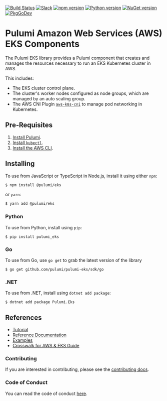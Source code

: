[![Build Status](https://github.com/pulumi/pulumi-eks/actions/workflows/master.yml/badge.svg)](https://github.com/pulumi/pulumi-eks/actions/workflows/master.yml)
[![Slack](http://www.pulumi.com/images/docs/badges/slack.svg)](https://slack.pulumi.com)
[![npm version](https://badge.fury.io/js/@pulumi%2Feks.svg)](https://badge.fury.io/js/@pulumi%2Feks)
[![Python version](https://badge.fury.io/py/pulumi-eks.svg)](https://pypi.org/project/pulumi-eks)
[![NuGet version](https://badge.fury.io/nu/pulumi.eks.svg)](https://badge.fury.io/nu/pulumi.eks)
[![PkgGoDev](https://pkg.go.dev/badge/github.com/pulumi/pulumi-eks/sdk/go/eks)](https://pkg.go.dev/github.com/pulumi/pulumi-eks/sdk/go/eks)

# Pulumi Amazon Web Services (AWS) EKS Components

The Pulumi EKS library provides a Pulumi component that creates and manages the resources necessary to run an EKS Kubernetes cluster in AWS.

This includes:
- The EKS cluster control plane.
- The cluster's worker nodes configured as node groups, which are managed by an auto scaling group.
- The AWS CNI Plugin [`aws-k8s-cni`](https://github.com/aws/amazon-vpc-cni-k8s/) to manage pod networking in Kubernetes.

## Pre-Requisites

1. [Install Pulumi](https://www.pulumi.com/docs/reference/install).
1. [Install `kubectl`](https://kubernetes.io/docs/tasks/tools/install-kubectl/#install-kubectl).
1. [Install the AWS CLI](https://docs.aws.amazon.com/cli/latest/userguide/getting-started-install.html).

## Installing

To use from JavaScript or TypeScript in Node.js, install it using either `npm`:

```bash
$ npm install @pulumi/eks
```

 or `yarn`:

```bash
$ yarn add @pulumi/eks
```

### Python

To use from Python, install using `pip`:

    $ pip install pulumi_eks

### Go

To use from Go, use `go get` to grab the latest version of the library

    $ go get github.com/pulumi/pulumi-eks/sdk/go

### .NET

To use from .NET, install using `dotnet add package`:

    $ dotnet add package Pulumi.Eks

## References

* [Tutorial](https://www.pulumi.com/blog/easily-create-and-manage-aws-eks-kubernetes-clusters-with-pulumi/)
* [Reference Documentation](https://www.pulumi.com/docs/reference/pkg/eks/)
* [Examples](./examples)
* [Crosswalk for AWS & EKS Guide](https://www.pulumi.com/docs/guides/crosswalk/aws/eks/)

### Contributing

If you are interested in contributing, please see the [contributing docs][contributing].

### Code of Conduct

You can read the code of conduct [here][code-of-conduct].

[contributing]: CONTRIBUTING.md
[code-of-conduct]: CODE-OF-CONDUCT.md
